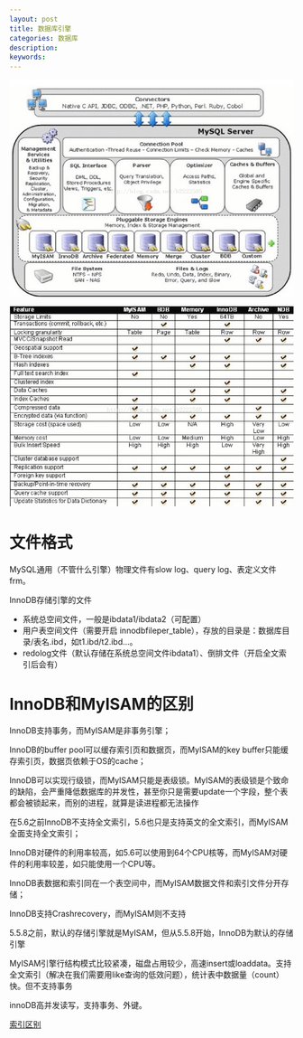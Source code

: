 ```yaml
---
layout: post
title: 数据库引擎
categories: 数据库
description: 
keywords: 
---
```





![](/images/posts/2017-10-02-mysql-engine.md/1.png)

![](/images/posts/2017-10-02-mysql-engine.md/2.png)


# 文件格式


MySQL通用（不管什么引擎）物理文件有slow log、query log、表定义文件frm。
 
InnoDB存储引擎的文件
- 系统总空间文件，一般是ibdata1/ibdata2（可配置）
- 用户表空间文件（需要开启 innodbfileper_table），存放的目录是：数据库目录/表名.ibd，如t1.ibd/t2.ibd...。
- redolog文件（默认存储在系统总空间文件ibdata1）、倒排文件（开启全文索引后会有）



# InnoDB和MyISAM的区别

InnoDB支持事务，而MyISAM是非事务引擎；
 
InnoDB的buffer pool可以缓存索引页和数据页，而MyISAM的key buffer只能缓存索引页，数据页依赖于OS的cache；
 
InnoDB可以实现行级锁，而MyISAM只能是表级锁。MyISAM的表级锁是个致命的缺陷，会严重降低数据库的并发性，甚至你只是需要update一个字段，整个表都会被锁起来，而别的进程，就算是读进程都无法操作
 
在5.6之前InnoDB不支持全文索引，5.6也只是支持英文的全文索引，而MyISAM全面支持全文索引；
 
InnoDB对硬件的利用率较高，如5.6可以使用到64个CPU核等，而MyISAM对硬件的利用率较差，如只能使用一个CPU等。
 
InnoDB表数据和索引同在一个表空间中，而MyISAM数据文件和索引文件分开存储；
 
InnoDB支持Crashrecovery，而MyISAM则不支持
 
5.5.8之前，默认的存储引擎就是MyISAM，但从5.5.8开始，InnoDB为默认的存储引擎
 
MyISAM引擎行结构模式比较紧凑，磁盘占用较少，高速insert或loaddata。支持全文索引（解决在我们需要用like查询的低效问题），统计表中数据量（count）快。但不支持事务
 
innoDB高并发读写，支持事务、外键。
 
[索引区别](https://bingoex.github.io/2017/10/01/mysql-suoyin/)





